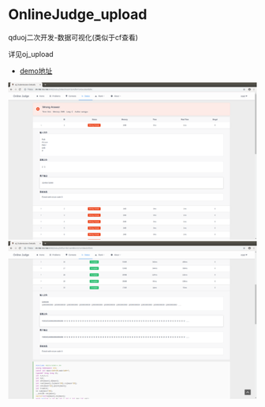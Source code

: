 # OnlineJudge_upload
qduoj二次开发-数据可视化(类似于cf查看)

详见oj_upload

* [demo地址](http://39.108.133.166:8080)

![img1](./pic/pic1.png)
![img2](./pic/pic2.png)
